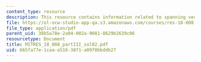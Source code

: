```yaml
---
content_type: resource
description: This resource contains information related to spanning vectors.
file: https://ol-ocw-studio-app-qa.s3.amazonaws.com/courses/res-18-008-calculus-revisited-complex-variables-differential-equations-and-linear-algebra-fall-2011/665fa77e1caaa51638f1a0970bbddb27_MITRES_18_008_partIII_sol02.pdf
file_type: application/pdf
parent_uid: 38b5a78e-2a04-002a-9081-8629b2639c06
resourcetype: Document
title: MITRES_18_008_partIII_sol02.pdf
uid: 665fa77e-1caa-a516-38f1-a0970bbddb27
---
```

